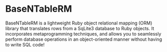 # BaseNTableRM

BaseNTableRM is a lightweight Ruby object relational mapping (ORM) library that translates rows from a SqLite3 database to Ruby objects. It incorporates metaprogramming techniques, and allows you to seamlessly perform database operations in an object-oriented manner without having to write SQL code!
